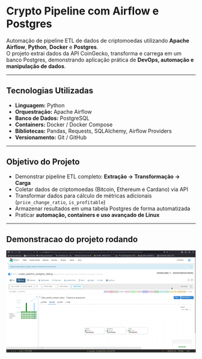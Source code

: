 # Crypto Pipeline com Airflow e Postgres

Automação de pipeline ETL de dados de criptomoedas utilizando **Apache Airflow**, **Python**, **Docker** e **Postgres**.  
O projeto extrai dados da API CoinGecko, transforma e carrega em um banco Postgres, demonstrando aplicação prática de **DevOps, automação e manipulação de dados**.

---

## Tecnologias Utilizadas

- **Linguagem:** Python  
- **Orquestração:** Apache Airflow  
- **Banco de Dados:** PostgreSQL  
- **Containers:** Docker / Docker Compose  
- **Bibliotecas:** Pandas, Requests, SQLAlchemy, Airflow Providers  
- **Versionamento:** Git / GitHub  

---

## Objetivo do Projeto

- Demonstrar pipeline ETL completo: **Extração → Transformação → Carga**  
- Coletar dados de criptomoedas (Bitcoin, Ethereum e Cardano) via API  
- Transformar dados para cálculo de métricas adicionais (`price_change_ratio`, `is_profitable`)  
- Armazenar resultados em uma tabela Postgres de forma automatizada  
- Praticar **automação, containers e uso avançado de Linux**  

---

## Demonstracao do projeto rodando

![Demonstração da DAG](demonstracao.gif)

